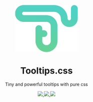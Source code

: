 <div align="center">
  <img src="/static/tts-logo.svg?sanitize=true" width="200" alt="Canvas.xml Logo">
  <h1>Tooltips.css</h1>
  <p>Tiny and powerful tooltips with pure css</p>
  
  <a href="https://www.jsdelivr.com/package/gh/zkreations/tooltips">
    <img src="https://img.shields.io/jsdelivr/gh/hm/zkreations/tooltips?color=D69E2E&style=for-the-badge"/>
  </a>
  <a href="https://github.com/zkreations/tooltips/releases/">
    <img src="https://img.shields.io/github/v/release/zkreations/tooltips?color=68D391&style=for-the-badge"/>
  </a>
  <a href="./LICENSE">
    <img src="https://img.shields.io/github/license/zkreations/tooltips?color=4FD1C5&style=for-the-badge"/>
  </a>

</div>